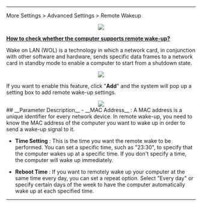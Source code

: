 
---
More Settings > Advanced Settings > Remote Wakeup
<div style="text-align: center;">
    <img class="boxshadow" src="/images/lanwake0.png">
</div>

__[How to check whether the computer supports remote wake-up?](/FAQ/How_to_check_whether_the_computer_supports_remote_wake-up/)__

<p class="text">
Wake on LAN (WOL) is a technology in which a network card, in conjunction with other software and hardware, sends specific data frames to a network card in standby mode to enable a computer to start from a shutdown state.
</p>

<div style="text-align: center;">
    <img class="boxshadow" src="/images/remote wakeup01.png">
</div>
<p class="text">
If you want to enable this feature, click "<b>Add</b>" and the system will pop up a setting box to add remote wake-up settings.
</p>
<div style="text-align: center;">
    <img class="boxshadow" src="/images/remote wakeup02.png">
</div>
## __Parameter Description__
- __MAC Address__ : A MAC address is a unique identifier for every network device. In remote wake-up, you need to know the MAC address of the computer you want to wake up in order to send a wake-up signal to it.

- __Time Setting__ : This is the time you want the remote wake to be performed. You can set a specific time, such as "23:30", to specify that the computer wakes up at a specific time. If you don't specify a time, the computer will wake up immediately.

- __Reboot Time__ : If you want to remotely wake up your computer at the same time every day, you can set a repeat option. Select "Every day" or specify certain days of the week to have the computer automatically wake up at each specified time.

---
